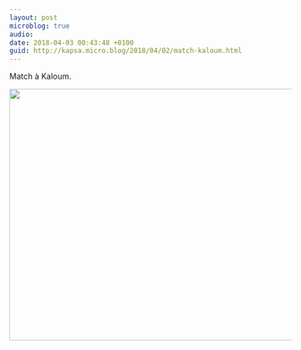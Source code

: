 ```yaml
---
layout: post
microblog: true
audio: 
date: 2018-04-03 00:43:48 +0100
guid: http://kapsa.micro.blog/2018/04/02/match-kaloum.html
---
```

Match à Kaloum.

<img src="http://www.jeankapsa.com/uploads/2018/c78a7ba447.jpg" width="600" height="450" />
